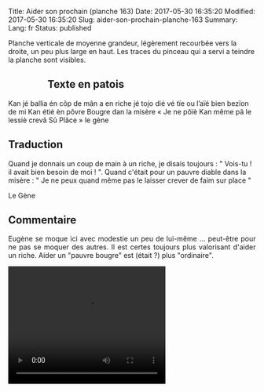 Title: Aider son prochain (planche 163)
Date: 2017-05-30 16:35:20
Modified: 2017-05-30 16:35:20
Slug: aider-son-prochain-planche-163
Summary: 
Lang: fr
Status: published

Planche verticale de moyenne grandeur, légèrement recourbée vers la droite, un peu plus large en haut. Les traces du pinceau qui a servi a teindre la planche sont visibles.

<figure class="image-block" style="float: left;">
  <img alt="" src="{static}/images/planche_163.png">
  <figcaption style="max-width: 319px"></figcaption>
</figure>

## Texte en patois
Kan jé ballia én côp de mân a en riche jé tojo dié vé tïe ou l’aïé bien bezïon de mi  Kan étié èn pôvre Bougre dan la misère « Je ne pôïè Kan même pâ le lessiè crevâ Sû Plâce »  		        le gène

## Traduction
Quand je donnais un coup de main à un riche, je disais toujours : " Vois-tu ! il avait bien besoin de moi ! ".
Quand c'était pour un pauvre diable dans la misère : " Je ne peux quand même pas le laisser crever de faim sur place "

Le Gène

## Commentaire
<p style="text-align:justify;">Eugène se moque ici avec modestie un peu de lui-même ... peut-être pour ne pas se moquer des autres.
Il est certes toujours plus valorisant d'aider un riche. Aider un "pauvre bougre" est (était ?) plus "ordinaire". </p>






<video width="320" height="240" controls>
  <source src="https://d1njpgd0ygatdn.cloudfront.net/video_163.mp4" type="video/mp4">
</video>
